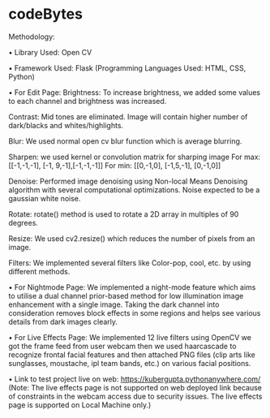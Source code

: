 # codeBytes
Methodology:

• Library Used: Open CV

• Framework Used: Flask
(Programming Languages Used: HTML, CSS, Python)

• For Edit Page:
Brightness: To increase brightness, we added some values to each 
channel and brightness was increased.

Contrast: Mid tones are eliminated. Image will contain higher 
number of dark/blacks and whites/highlights.

Blur: We used normal open cv blur function which is average 
blurring.

Sharpen: we used kernel or convolution matrix for sharping image
For max: [[-1,-1,-1], [-1, 9,-1],[-1,-1,-1]]
For min: [[0,-1,0], [-1,5,-1], [0,-1,0]]

Denoise: Performed image denoising using Non-local Means 
Denoising algorithm with several computational optimizations. 
Noise expected to be a gaussian white noise.

Rotate: rotate() method is used to rotate a 2D array in multiples of
90 degrees.

Resize: We used cv2.resize() which reduces the number of pixels 
from an image.

Filters: We implemented several filters like Color-pop, cool, etc. 
by using different methods.

• For Nightmode Page:
We implemented a night-mode feature which aims to utilise a dual 
channel prior-based method for low illumination image 
enhancement with a single image. Taking the dark channel into 
consideration removes block effects in some regions and helps see 
various details from dark images clearly.

• For Live Effects Page:
We implemented 12 live filters using OpenCV we got the frame 
feed from user webcam then we used haarcascade to recognize 
frontal facial features and then attached PNG files (clip arts like 
sunglasses, moustache, ipl team bands, etc.) on various facial 
positions.

• Link to test project live on web:
https://kubergupta.pythonanywhere.com/
(Note: The live effects page is not supported on web deployed link 
because of constraints in the webcam access due to security issues. 
The live effects page is supported on Local Machine only.)
